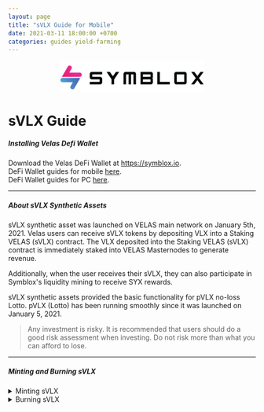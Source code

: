 ```yaml
---
layout: page
title: "sVLX Guide for Mobile"
date: 2021-03-11 18:00:00 +0700
categories: guides yield-farming
---
```

<p align="center">
<img src="/assets/SymbloxLogoName.png" height="64"/>
</p>

# sVLX Guide

##### Installing Velas Defi Wallet  
Download the Velas DeFi Wallet at https://symblox.io.  
DeFi Wallet guides for mobile <a href="https://symblox.github.io/guides/yield-farming/2020/10/22/symblox-guide-for-mobile" target="_blank">here</a>.  
DeFi Wallet guides for PC <a href="https://symblox.github.io/guides/yield-farming/2020/10/22/symblox-guide-for-pc" target="_blank">here</a>. 

--- 

##### About sVLX Synthetic Assets  

sVLX synthetic asset was launched on VELAS main network on January 5th, 2021. Velas users can receive sVLX tokens by depositing VLX into a Staking VELAS (sVLX) contract. The VLX deposited into the Staking VELAS (sVLX) contract is immediately staked into VELAS Masternodes to generate revenue.  

Additionally, when the user receives their sVLX, they can also participate in Symblox's liquidity mining to receive SYX rewards.  

sVLX synthetic assets provided the basic functionality for pVLX no-loss Lotto. pVLX (Lotto) has been running smoothly since it was launched on January 5, 2021.  

>Any investment is risky. It is recommended that users should do a good risk assessment when investing. Do not risk more than what you can afford to lose.  

---

##### Minting and Burning sVLX  
<details>
<summary>Minting sVLX</summary>  
<br>  

(1) Open DeFi Wallet app and click on 'Symblox' tab.  
(2) Enter sVLX address into the address bar:  
    http://app.symblox.io/svlx  
(3) Enter the amount of VLX to be exchanged for sVLX.  
(4) Click "Deposit" to finish.  
<p align="center">
<img src="/assets/sVLX_1.png" width="400"/>
</p>  
</details>  

<details>
<summary>Burning sVLX</summary>  
<br>  

(1) From the sVLX page, enter the amount of sVLX to exchange for VLX.  
(2) Click 'Withdraw' to finish.  

<p align="center">
<img src="/assets/sVLX_2.png" width="400"/>
</p>  
</details>  


